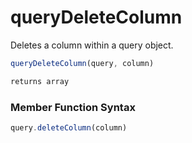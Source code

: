 # queryDeleteColumn

Deletes a column within a query object.

```javascript
queryDeleteColumn(query, column)
```

```javascript
returns array
```
### Member Function Syntax

```javascript
query.deleteColumn(column)
```
